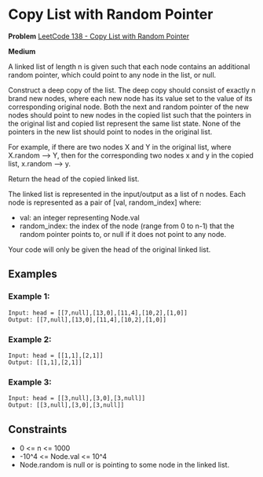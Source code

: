 # Copy List with Random Pointer

**Problem** [LeetCode 138 - Copy List with Random Pointer](https://leetcode.com/problems/copy-list-with-random-pointer/description/)

**Medium**

A linked list of length n is given such that each node contains an additional random pointer, which could point to any node in the list, or null.

Construct a deep copy of the list. The deep copy should consist of exactly n brand new nodes, where each new node has its value set to the value of its corresponding original node. Both the next and random pointer of the new nodes should point to new nodes in the copied list such that the pointers in the original list and copied list represent the same list state. None of the pointers in the new list should point to nodes in the original list.

For example, if there are two nodes X and Y in the original list, where X.random --> Y, then for the corresponding two nodes x and y in the copied list, x.random --> y.

Return the head of the copied linked list.

The linked list is represented in the input/output as a list of n nodes. Each node is represented as a pair of [val, random_index] where:

- val: an integer representing Node.val
- random_index: the index of the node (range from 0 to n-1) that the random pointer points to, or null if it does not point to any node.

Your code will only be given the head of the original linked list.

## Examples

### Example 1:

```
Input: head = [[7,null],[13,0],[11,4],[10,2],[1,0]]
Output: [[7,null],[13,0],[11,4],[10,2],[1,0]]
```

### Example 2:

```
Input: head = [[1,1],[2,1]]
Output: [[1,1],[2,1]]
```

### Example 3:

```
Input: head = [[3,null],[3,0],[3,null]]
Output: [[3,null],[3,0],[3,null]]
```

## Constraints

- 0 <= n <= 1000
- -10^4 <= Node.val <= 10^4
- Node.random is null or is pointing to some node in the linked list.
